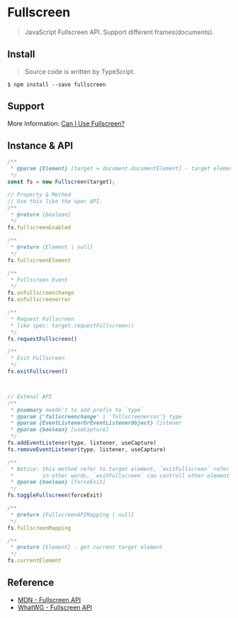 # Fullscreen

> JavaScript Fullscreen API. Support different frames(documents).


## Install

> Source code is written by TypeScript.

`$ npm install --save fullscreen`


## Support

More Information: [Can I Use Fullscreen?](http://caniuse.com/#search=fullscreen)


## Instance & API

```js
/**
 * @param {Element} [target = document.documentElement] - target element
 */
const fs = new Fullscreen(target);

// Property & Method
// Use this like the spec API.
/**
 * @return {boolean}
 */
fs.fullscreenEnabled

/**
 * @return {Element | null}
 */
fs.fullscreenElement

/**
 * Fullscreen Event
 */
fs.onfullscreenchange
fs.onfullscreenerror

/**
 * Request Fullscreen
 * like spec: target.requestFullscreen()
 */
fs.requestFullscreen()

/**
 * Exit Fullscreen
 */
fs.exitFullscreen()



// Extenal API
/**
 * @summary needn't to add prefix to `type`
 * @param {'fullscreenchange' | 'fullscreenerror'} type
 * @param {EventListenerOrEventListenerObject} listener
 * @param {boolean} [useCapture]
 */
fs.addEventListener(type, listener, useCapture)
fs.removeEventListener(type, listener, useCapture)

/**
 * Notice: this method refer to target element, `exitFullscreen` refer to ownerDocument.
 *         in other words, `exitFullscreen` can controll other element besides target element.
 * @param {boolean} [forceExit]
 */
fs.toggleFullscreen(forceExit)

/**
 * @return {FullscreenAPIMapping | null}
 */
fs.fullscreenMapping

/**
 * @return {Element} - get current target element
 */
fs.currentElement
```


## Reference

- [MDN - Fullscreen API](https://developer.mozilla.org/en-US/docs/Web/API/Fullscreen_API)
- [WhatWG - Fullscreen API](https://fullscreen.spec.whatwg.org/)
